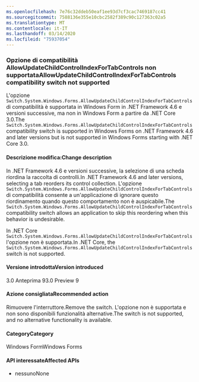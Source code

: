 ```yaml
---
ms.openlocfilehash: 7e76c32ddeb50eaf1ee93d7cf3cac7469187cc41
ms.sourcegitcommit: 7588136e355e10cbc2582f389c90c127363c02a5
ms.translationtype: MT
ms.contentlocale: it-IT
ms.lasthandoff: 03/14/2020
ms.locfileid: "75937054"
---
```

### <a name="allowupdatechildcontrolindexfortabcontrols-compatibility-switch-not-supported"></a><span data-ttu-id="50827-101">Opzione di compatibilità AllowUpdateChildControlIndexForTabControls non supportata</span><span class="sxs-lookup"><span data-stu-id="50827-101">AllowUpdateChildControlIndexForTabControls compatibility switch not supported</span></span>

<span data-ttu-id="50827-102">L'opzione `Switch.System.Windows.Forms.AllowUpdateChildControlIndexForTabControls` di compatibilità è supportata in Windows Form in .NET Framework 4.6 e versioni successive, ma non in Windows Form a partire da .NET Core 3.0.</span><span class="sxs-lookup"><span data-stu-id="50827-102">The `Switch.System.Windows.Forms.AllowUpdateChildControlIndexForTabControls` compatibility switch is supported in Windows Forms on .NET Framework 4.6 and later versions but is not supported in Windows Forms starting with .NET Core 3.0.</span></span>

#### <a name="change-description"></a><span data-ttu-id="50827-103">Descrizione modifica:</span><span class="sxs-lookup"><span data-stu-id="50827-103">Change description</span></span>

<span data-ttu-id="50827-104">In .NET Framework 4.6 e versioni successive, la selezione di una scheda riordina la raccolta di controlli.</span><span class="sxs-lookup"><span data-stu-id="50827-104">In .NET Framework 4.6 and later versions, selecting a tab reorders its control collection.</span></span> <span data-ttu-id="50827-105">L'opzione `Switch.System.Windows.Forms.AllowUpdateChildControlIndexForTabControls` di compatibilità consente a un'applicazione di ignorare questo riordinamento quando questo comportamento non è auspicabile.</span><span class="sxs-lookup"><span data-stu-id="50827-105">The `Switch.System.Windows.Forms.AllowUpdateChildControlIndexForTabControls` compatibility switch allows an application to skip this reordering when this behavior is undesirable.</span></span>

<span data-ttu-id="50827-106">In .NET Core `Switch.System.Windows.Forms.AllowUpdateChildControlIndexForTabControls` l'opzione non è supportata.</span><span class="sxs-lookup"><span data-stu-id="50827-106">In .NET Core, the `Switch.System.Windows.Forms.AllowUpdateChildControlIndexForTabControls` switch is not supported.</span></span>

#### <a name="version-introduced"></a><span data-ttu-id="50827-107">Versione introdotta</span><span class="sxs-lookup"><span data-stu-id="50827-107">Version introduced</span></span>

<span data-ttu-id="50827-108">3.0 Anteprima 9</span><span class="sxs-lookup"><span data-stu-id="50827-108">3.0 Preview 9</span></span>

#### <a name="recommended-action"></a><span data-ttu-id="50827-109">Azione consigliata</span><span class="sxs-lookup"><span data-stu-id="50827-109">Recommended action</span></span>

<span data-ttu-id="50827-110">Rimuovere l'interruttore.</span><span class="sxs-lookup"><span data-stu-id="50827-110">Remove the switch.</span></span> <span data-ttu-id="50827-111">L'opzione non è supportata e non sono disponibili funzionalità alternative.</span><span class="sxs-lookup"><span data-stu-id="50827-111">The switch is not supported, and no alternative functionality is available.</span></span>

#### <a name="category"></a><span data-ttu-id="50827-112">Category</span><span class="sxs-lookup"><span data-stu-id="50827-112">Category</span></span>

<span data-ttu-id="50827-113">Windows Form</span><span class="sxs-lookup"><span data-stu-id="50827-113">Windows Forms</span></span>

#### <a name="affected-apis"></a><span data-ttu-id="50827-114">API interessate</span><span class="sxs-lookup"><span data-stu-id="50827-114">Affected APIs</span></span>

- <span data-ttu-id="50827-115">nessuno</span><span class="sxs-lookup"><span data-stu-id="50827-115">None</span></span>

<!-- 

### Affected APIs

- Not detectable via API analysis

-->
